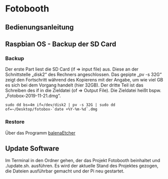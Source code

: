 # Fotobooth
## Bedienungsanleitung

## Raspbian OS - Backup der SD Card
### Backup

Der erste Part liest die SD Card (if => input file) aus. Diese an der Schnittstelle „disk2“ des Rechners angeschlossen. Das gepipte „pv -s 32G“ zeigt den Fortschritt während des Kopierens mit der Angabe, um wie viel GB es sich bei dem Vorgang handelt (hier 32GB). Der dritte Teil ist das Schreiben des if in die Zieldatei (of => Output File). Die Zieldatei heißt bspw. „Fotobox-2019-11-21.dmg“.

```sudo dd bs=4m if=/dev/disk2 | pv -s 32G | sudo dd of=~/Desktop/fotobox-`date +%Y-%m-%d`.dmg```

### Restore

Über das Programm [balenaEtcher](https://www.balena.io/etcher/)


## Update Software

Im Terminal in den Ordner gehen, der das Projekt Fotobooth beinhaltet und ./update.sh. ausführen. Es wird der aktuelle Stand des Projektes gezogen, die Dateien ausführbar gemacht und der Pi neu gestartet.

